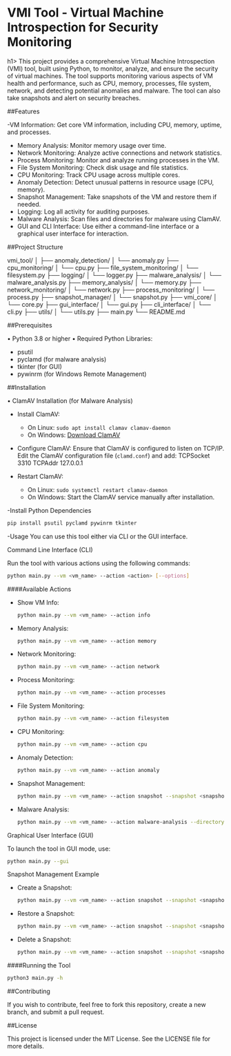 <h1>VMI Tool - Virtual Machine Introspection for Security Monitoring</h1>h1>
This project provides a comprehensive Virtual Machine Introspection (VMI) tool, built using Python, to monitor, analyze, and ensure the security of virtual machines. The tool supports monitoring various aspects of VM health and performance, such as CPU, memory, processes, file system, network, and detecting potential anomalies and malware. The tool can also take snapshots and alert on security breaches.

##Features

 -VM Information: Get core VM information, including CPU, memory, uptime, and processes.
- Memory Analysis: Monitor memory usage over time.
- Network Monitoring: Analyze active connections and network statistics.
- Process Monitoring: Monitor and analyze running processes in the VM.
- File System Monitoring: Check disk usage and file statistics.
- CPU Monitoring: Track CPU usage across multiple cores.
- Anomaly Detection: Detect unusual patterns in resource usage (CPU, memory).
- Snapshot Management: Take snapshots of the VM and restore them if needed.
- Logging: Log all activity for auditing purposes.
- Malware Analysis: Scan files and directories for malware using ClamAV.
- GUI and CLI Interface: Use either a command-line interface or a graphical user interface for interaction.

##Project Structure

vmi_tool/
│
├── anomaly_detection/
│   └── anomaly.py
├── cpu_monitoring/
│   └── cpu.py
├── file_system_monitoring/
│   └── filesystem.py
├── logging/
│   └── logger.py
├── malware_analysis/
│   └── malware_analysis.py
├── memory_analysis/
│   └── memory.py
├── network_monitoring/
│   └── network.py
├── process_monitoring/
│   └── process.py
├── snapshot_manager/
│   └── snapshot.py
├── vmi_core/
│   └── core.py
├── gui_interface/
│   └── gui.py
├── cli_interface/
│   └── cli.py
├── utils/
│   └── utils.py
├── main.py
└── README.md

##Prerequisites

•	Python 3.8 or higher
•	Required Python Libraries:
-	psutil
-	pyclamd (for malware analysis)
-	tkinter (for GUI)
-	pywinrm (for Windows Remote Management)

##Installation

• ClamAV Installation (for Malware Analysis)

- Install ClamAV:
  - On Linux: `sudo apt install clamav clamav-daemon`
  - On Windows: [Download ClamAV](https://www.clamav.net/downloadsotherversions)
  
- Configure ClamAV: Ensure that ClamAV is configured to listen on TCP/IP.
  Edit the ClamAV configuration file (`clamd.conf`) and add:
  TCPSocket 3310
  TCPAddr 127.0.0.1

- Restart ClamAV:
  - On Linux: `sudo systemctl restart clamav-daemon`
  - On Windows: Start the ClamAV service manually after installation.

 -Install Python Dependencies
 
```bash
pip install psutil pyclamd pywinrm tkinter
```
 -Usage
You can use this tool either via CLI or the GUI interface.

Command Line Interface (CLI)

Run the tool with various actions using the following commands:
```bash
python main.py --vm <vm_name> --action <action> [--options]
```
 ####Available Actions
 
- Show VM Info:
  ```bash
  python main.py --vm <vm_name> --action info
  ```
- Memory Analysis:
  ```bash
  python main.py --vm <vm_name> --action memory
  ```

- Network Monitoring:
  ```bash
  python main.py --vm <vm_name> --action network
  ```

- Process Monitoring:
  ```bash
  python main.py --vm <vm_name> --action processes
  ```

- File System Monitoring:
  ```bash
  python main.py --vm <vm_name> --action filesystem
  ```

- CPU Monitoring:
  ```bash
  python main.py --vm <vm_name> --action cpu
  ```

- Anomaly Detection:
  ```bash
  python main.py --vm <vm_name> --action anomaly
  ```

- Snapshot Management:
  ```bash
  python main.py --vm <vm_name> --action snapshot --snapshot <snapshot_name> --operation [create|restore|delete]
  ```

- Malware Analysis:
  ```bash
  python main.py --vm <vm_name> --action malware-analysis --directory <directory_path>
  ```

 Graphical User Interface (GUI)

To launch the tool in GUI mode, use:

```bash
python main.py --gui
```

 Snapshot Management Example

- Create a Snapshot:
  ```bash
  python main.py --vm <vm_name> --action snapshot --snapshot <snapshot_name> --operation create
  ```

- Restore a Snapshot:
  ```bash
  python main.py --vm <vm_name> --action snapshot --snapshot <snapshot_name> --operation restore
  ```

- Delete a Snapshot:
  ```bash
  python main.py --vm <vm_name> --action snapshot --snapshot <snapshot_name> --operation delete
  ```

####Running the Tool
```bash
python3 main.py -h
 ```
##Contributing

If you wish to contribute, feel free to fork this repository, create a new branch, and submit a pull request.

##License

This project is licensed under the MIT License. See the LICENSE file for more details.



